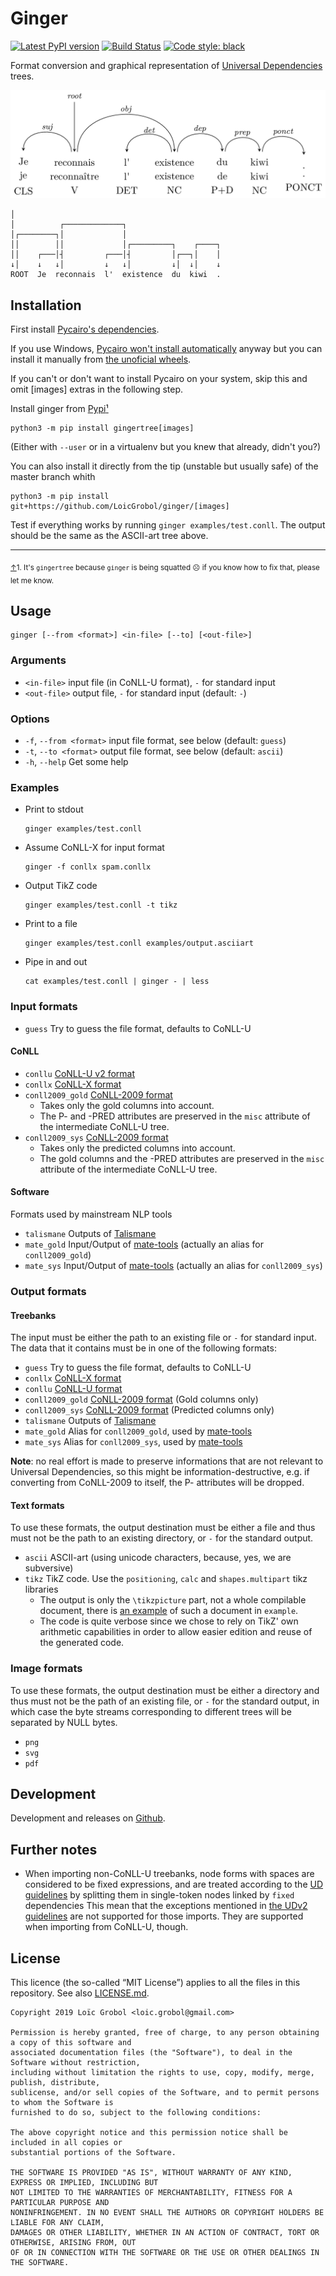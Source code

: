 Ginger
======

[![Latest PyPI version](https://img.shields.io/pypi/v/gingertree.svg)](https://pypi.org/project/gingertree)
[![Build Status](https://github.com/LoicGrobol/ginger/workflows/CI/badge.svg)](https://github.com/LoicGrobol/ginger/actions?query=workflow%3ACI)
[![Code style: black](https://img.shields.io/badge/code%20style-black-000000.svg)](https://github.com/psf/black)

Format conversion and graphical representation of [Universal Dependencies](http://universaldependencies.org) trees.

![2d graphical representation](doc/tree.png)

```text
│
│          ┌─────────────┐
│┌────────┐│             │
││        ││             │┌─────────┐    ┌────┐
││    ┌───│┤         ┌───│┤         │┌──┐│    │
↓│    ↓   ↓│         ↓   ↓│         ↓│  ↓│    ↓
ROOT  Je  reconnais  l'  existence  du  kiwi  .
```

## Installation

First install [Pycairo's dependencies](https://pycairo.readthedocs.io/en/latest/getting_started.html).

If you use Windows, [Pycairo won't install
automatically](https://github.com/pygobject/pycairo/issues/19) anyway but you can install it
manually from [the unoficial wheels](https://www.lfd.uci.edu/~gohlke/pythonlibs/#pycairo).

If you can't or don't want to install Pycairo on your system, skip this and omit \[images\] extras
in the following step.

Install ginger from [Pypi](https://pypi.org/manage/project/gingertree)<a id="footnote-0-1-backref"
href="#footnote-0-1">¹</a>

```console
python3 -m pip install gingertree[images]
```

(Either with `--user` or in a virtualenv but you knew that already, didn't you?)

You can also install it directly from the tip (unstable but usually safe) of the master branch whith

```console
python3 -m pip install git+https://github.com/LoicGrobol/ginger/[images]
```

Test if everything works by running `ginger examples/test.conll`.
The output should be the same as the ASCII-art tree above.

---

<sub><a href="#footnote-0-1-backref">↑</a><a id="footnote-0-1">1.</a> It's `gingertree` because
`ginger` is being squatted ☹ if you know how to fix that, please let me know.</sub>

## Usage

```console
ginger [--from <format>] <in-file> [--to] [<out-file>]
```

### Arguments

- `<in-file>`   input file (in CoNLL-U format), `-` for standard input
- `<out-file>`  output file, `-` for standard input (default: `-`)

### Options

- `-f`, `--from <format>` input file format, see below (default: `guess`)
- `-t`, `--to <format>`   output file format, see below (default: `ascii`)
- `-h`, `--help` Get some help

### Examples

- Print to stdout
  
  ```console
  ginger examples/test.conll
  ```

- Assume CoNLL-X for input format
  
  ```console
  ginger -f conllx spam.conllx
  ```

- Output TikZ code
  
  ```console
  ginger examples/test.conll -t tikz
  ```

- Print to a file

  ```console
  ginger examples/test.conll examples/output.asciiart
  ```

- Pipe in and out
  
  ```console
  cat examples/test.conll | ginger - | less
  ```


### Input formats

- `guess` Try to guess the file format, defaults to CoNLL-U

#### CoNLL

- `conllu` [CoNLL-U v2 format](http://universaldependencies.org/format.html)
- `conllx` [CoNLL-X format](https://web.archive.org/web/20160814191537/http://ilk.uvt.nl:80/conll/)
- `conll2009_gold`  [CoNLL-2009 format](http://ufal.mff.cuni.cz/conll2009-st/task-description.html)
  - Takes only the gold columns into account.
  - The P- and -PRED attributes are preserved in the `misc` attribute of the
    intermediate CoNLL-U tree.
- `conll2009_sys`  [CoNLL-2009 format](http://ufal.mff.cuni.cz/conll2009-st/task-description.html)
  - Takes only the predicted columns into account.
  - The gold columns and the -PRED attributes are preserved in the `misc` attribute of the
    intermediate CoNLL-U tree.

#### Software

Formats used by mainstream NLP tools

- `talismane`  Outputs of
  [Talismane](http://redac.univ-tlse2.fr/applications/talismane/talismane_en.html)
- `mate_gold` Input/Output of
  [mate-tools](http://www.ims.uni-stuttgart.de/forschung/ressourcen/werkzeuge/matetools.en.html)
  (actually an alias for `conll2009_gold`)
- `mate_sys` Input/Output of
  [mate-tools](http://www.ims.uni-stuttgart.de/forschung/ressourcen/werkzeuge/matetools.en.html)
  (actually an alias for `conll2009_sys`)

### Output formats

#### Treebanks

The input must be either the path to an existing file or `-` for standard input. The data that
it contains must be in one of the following formats:

- `guess`           Try to guess the file format, defaults to CoNLL-U
- `conllx`          [CoNLL-X format][2]
- `conllu`          [CoNLL-U format][3]
- `conll2009_gold`  [CoNLL-2009 format][4] (Gold columns only)
- `conll2009_sys`   [CoNLL-2009 format][4] (Predicted columns only)
- `talismane`       Outputs of [Talismane][5]
- `mate_gold`       Alias for `conll2009_gold`, used by [mate-tools][1]
- `mate_sys`        Alias for `conll2009_sys`, used by [mate-tools][1]

**Note**: no real effort is made to preserve informations that are not relevant to Universal
Dependencies, so this might be information-destructive, e.g. if converting from CoNLL-2009 to
itself, the P- attributes will be dropped.

#### Text formats

To use these formats, the output destination must be either a file and thus must not be the path to
an existing directory, or `-` for the standard output.

- `ascii`  ASCII-art (using unicode characters, because, yes, we are subversive)
- `tikz`   TikZ code. Use the `positioning`, `calc` and `shapes.multipart` tikz libraries
  - The output is only the `\tikzpicture` part, not a whole compilable document, there is
  [an example](examples/tree.tex) of such a document in `example`.
  - The code is quite verbose since we chose to rely on TikZ' own arithmetic capabilities in
  order to allow easier edition and reuse of the generated code.

### Image formats

To use these formats, the output destination must be either a directory and thus must not be the
path of an existing file, or `-` for the standard output, in which case the byte streams
corresponding to different trees will be separated by NULL bytes.

- `png`
- `svg`
- `pdf`

[1]: http://www.ims.uni-stuttgart.de/forschung/ressourcen/werkzeuge/matetools.en.html
[2]: https://web.archive.org/web/20160814191537/http://ilk.uvt.nl:80/conll/
[3]: http://universaldependencies.org/format.html
[4]: http://ufal.mff.cuni.cz/conll2009-st/task-description.html
[5]: http://redac.univ-tlse2.fr/applications/talismane/talismane_en.html
[6]: http://universaldependencies.org

## Development

Development and releases on [Github](https://github.com/loic-grobol/ginger).

## Further notes

- When importing non-CoNLL-U treebanks, node forms with spaces are considered to be fixed
  expressions, and are treated according to the [UD
  guidelines](http://universaldependencies.org/u/dep/fixed.html) by splitting them in single-token
  nodes linked by `fixed` dependencies This mean that the exceptions mentioned in [the UDv2
  guidelines](http://universaldependencies.org/v2/segmentation.html) are not supported for those
  imports. They are supported when importing from CoNLL-U, though.

## License

This licence (the so-called “MIT License”) applies to all the files in this repository.
See also [LICENSE.md](LICENSE.md).

```text
Copyright 2019 Loïc Grobol <loic.grobol@gmail.com>

Permission is hereby granted, free of charge, to any person obtaining a copy of this software and
associated documentation files (the "Software"), to deal in the Software without restriction,
including without limitation the rights to use, copy, modify, merge, publish, distribute,
sublicense, and/or sell copies of the Software, and to permit persons to whom the Software is
furnished to do so, subject to the following conditions:

The above copyright notice and this permission notice shall be included in all copies or
substantial portions of the Software.

THE SOFTWARE IS PROVIDED "AS IS", WITHOUT WARRANTY OF ANY KIND, EXPRESS OR IMPLIED, INCLUDING BUT
NOT LIMITED TO THE WARRANTIES OF MERCHANTABILITY, FITNESS FOR A PARTICULAR PURPOSE AND
NONINFRINGEMENT. IN NO EVENT SHALL THE AUTHORS OR COPYRIGHT HOLDERS BE LIABLE FOR ANY CLAIM,
DAMAGES OR OTHER LIABILITY, WHETHER IN AN ACTION OF CONTRACT, TORT OR OTHERWISE, ARISING FROM, OUT
OF OR IN CONNECTION WITH THE SOFTWARE OR THE USE OR OTHER DEALINGS IN THE SOFTWARE.
```
